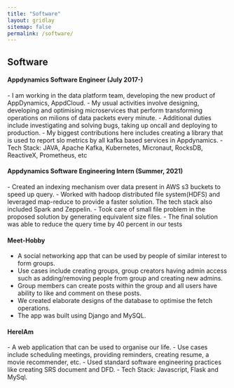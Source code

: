 ```yaml
---
title: "Software"
layout: gridlay
sitemap: false
permalink: /software/
---
```


<style>
img{
  border-radius: 10px;
}
iframe {
  width: 175px;
  display: inline;
  vertical-align:middle;
  <!-- margin-bottom:5px; -->
  <!-- margin-left:5px; -->
  <!-- border: 1px solid red; -->
}
.col-md-3 {
  margin:0;
  padding:0;
  margin-top:10px;
  margin-bottom:10px;
  display:block;
  overflow:hidden;
  text-align:center;
  display: table-cell;
  height: auto;
  float: none;
  background:white;
  border-radius:20px;
  <!-- border: 1px solid black; -->
}
</style>

## Software

<div class="jumbotron">
<div class="row align-items-end">
<div class="col-md-9 col-sm-12">
<h4><b>Appdynamics Software Engineer (July 2017-)</b></h4>
- I am working in the data platform team, developing the new product of AppDynamics, AppdCloud. 
- My usual activities involve designing, developing and optimising microservices that perform transforming operations on milions of data packets every minute.
- Additional duties include investigating and solving bugs, taking up oncall and deploying to production.
- My biggest contributions here includes creating a library that is used to report slo metrics by all kafka based services in Appdynamics.
- Tech Stack: JAVA, Apache Kafka, Kubernetes, Micronaut, RocksDB, ReactiveX, Prometheus, etc
</div>
</div>
</div>

<div class="jumbotron">
<div class="row align-items-end">
<div class="col-md-9 col-sm-12">
<h4><b>Appdynamics Software Engineering Intern (Summer, 2021)</b></h4>
- Created an indexing mechanism over data present in AWS s3 buckets to speed up query.
- Worked with hadoop distributed file system(HDFS) and leveraged map-reduce to provide a faster
solution. The tech stack also included Spark and Zeppelin. 
- Took care of small file problem in the proposed solution by generating equivalent size files.
- The final solution was able to reduce the query time by 40 percent in our tests
</div>
</div>
</div>

<div class="jumbotron">
<div class="row align-items-end">
<div class="col-md-9 col-sm-12">
<h4><b>Meet-Hobby</b></h4>

- A social networking app that can be used by people of similar interest to form groups.
- Use cases include creating groups, group creators having admin access such as adding/removing people from group and creating new admins. 
- Group members can create posts within the group and all users have ability to like and comment on these posts. 
- We created elaborate designs of the database to optimise the fetch operations. 
- The app was built using Django and MySQL.

</div>
</div>
</div>

 
<div class="jumbotron">
<div class="row align-items-end">
<div class="col-md-9 col-sm-12">
<h4><b>HereIAm</b></h4>
- A web application that can be used to organise our life.
- Use cases include scheduling meetings, providing reminders, creating resume, a movie recommender, etc.
- Used standard software engineering practices like creating SRS document and DFD.
- Tech Stack: Javascript, Flask and MySql.
</div>
</div>
</div>
